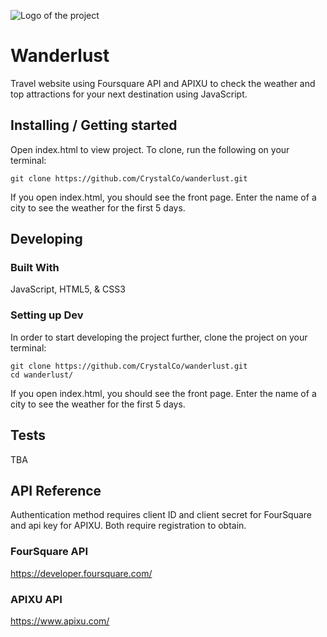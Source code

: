 ![Logo of the project](./images/logo.sample.png)

# Wanderlust

Travel website using Foursquare API and APIXU to check the weather and top attractions 
for your next destination using JavaScript.

## Installing / Getting started

Open index.html to view project.  To clone, run the following on your terminal:
```shell
git clone https://github.com/CrystalCo/wanderlust.git
```

If you open index.html, you should see the front page.
Enter the name of a city to see the weather for the first 5 days.

## Developing

### Built With
JavaScript, HTML5, & CSS3


### Setting up Dev

In order to start developing the project further, clone the project on your terminal:

```shell
git clone https://github.com/CrystalCo/wanderlust.git
cd wanderlust/
```
If you open index.html, you should see the front page.
Enter the name of a city to see the weather for the first 5 days.


## Tests

TBA


## API Reference

Authentication method requires client ID and client secret for FourSquare and api key for APIXU.  Both require registration to obtain.

### FourSquare API
https://developer.foursquare.com/

### APIXU API 
https://www.apixu.com/ 


